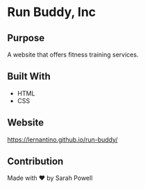 # Run Buddy, Inc

## Purpose 
A website that offers fitness training services.

## Built With 
* HTML
* CSS

## Website 
https://lernantino.github.io/run-buddy/

## Contribution
Made with ❤️ by Sarah Powell
